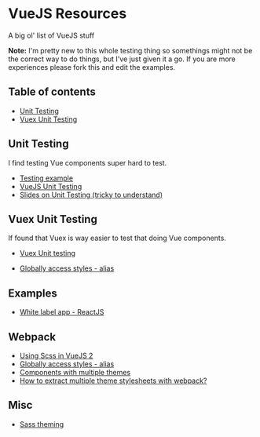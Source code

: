 # VueJS Resources
A big ol' list of VueJS stuff

**Note:** I'm pretty new to this whole testing thing so somethings might not be the correct way to do things, but I've just given it a go. If you are more experiences please fork this and edit the examples.

## <a name="table-of-contents"></a>Table of contents

* [Unit Testing](#unit-testing)
* [Vuex Unit Testing](#vuex-unit-testing)

## <a id="unit-testing"></a>Unit Testing

I find testing Vue components super hard to test.

* [Testing example](https://gist.github.com/roberthamel/670640351ccac7a63630ec8b68537455)
* [VueJS Unit Testing](https://vuejs.org/v2/guide/unit-testing.html)
* [Slides on Unit Testing (tricky to understand)](https://www.slideshare.net/coulix/vuejs-testing)

## <a id="vuex-unit-testing"></a>Vuex Unit Testing
If found that Vuex is way easier to test that doing Vue components.

* [Vuex Unit testing](https://vuex.vuejs.org/en/testing.html)


* [Globally access styles - alias](https://github.com/vuejs/vue-loader/issues/328)

## Examples
* [White label app - ReactJS](https://github.com/hazmi/white-label-app)

## Webpack
* [Using Scss in VueJS 2](https://medium.com/@mahesh.ks/using-sass-scss-in-vue-js-2-d472af0facf9)
* [Globally access styles - alias](https://github.com/keydone/newBlog/blob/develop/build/webpack.base.conf.js)
* [Components with multiple themes](https://github.com/webpack/webpack/issues/1096)
* [How to extract multiple theme stylesheets with webpack?](http://stackoverflow.com/questions/38383889/how-to-extract-multiple-theme-stylesheets-with-webpack)

## Misc
* [Sass theming](https://webdesign.tutsplus.com/tutorials/how-to-use-sass-to-build-one-project-with-multiple-themes--cms-22104)
